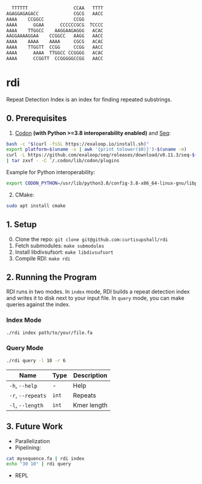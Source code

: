 ```bash
  TTTTTT                 CCAA   TTTT
AGAGGAGAGACC             CGCG   AACC
AAAA    CCGGCC           CCGG 
AAAA      GGAA      CCCCCCGCG  TCCCC
AAAA    TTGGCC    AAGGAAGAGGG   ACAC
AAGGAAAAGGAA    CCGGCC   AAGG   AACC
AAAA    AAAA    AAAA     CGCG   ACAC
AAAA    TTGGTT  CCGG     CCGG   AACC
AAAA      AAAA  TTGGCC CCGGGG   ACAC
AAAA      CCGGTT  CCGGGGGCCGG   AACC
```

# rdi
Repeat Detection Index is an index for finding repeated substrings.

## 0. Prerequisites
 1. [Codon](https://docs.exaloop.io/codon/) **(with Python >=3.8 interoperability enabled)** and [Seq](https://docs.seq-lang.org/):

```bash
bash -c "$(curl -fsSL https://exaloop.io/install.sh)"
export platform=$(uname -s | awk '{print tolower($0)}')-$(uname -m)
curl -L https://github.com/exaloop/seq/releases/download/v0.11.3/seq-${platform}.tar.gz \
| tar zxvf - -C ˜/.codon/lib/codon/plugins
```

Example for Python interoperability:
```bash
export CODON_PYTHON=/usr/lib/python3.8/config-3.8-x86_64-linux-gnu/libpython3.8.so
```

 2. CMake:

```bash
sudo apt install cmake
```

## 1. Setup
 0. Clone the repo: `git clone git@github.com:curtisupshall/rdi`
 1. Fetch submodules: `make submodules`
 2. Install libdivsufsort: `make libdivsufsort`
 3. Compile RDI: `make rdi`

## 2. Running the Program
RDI runs in two modes. In `index` mode, RDI builds a repeat detection index and writes it to disk next to your input file. In `query` mode, you can make
queries against the index.

### Index Mode

```bash
./rdi index path/to/your/file.fa
```

### Query Mode

```bash
./rdi query -l 10 -r 6
```

|Name|Type|Description
|----|----|-----------
|`-h`, `--help`| - |Help
|`-r`, `--repeats`|`int`|Repeats
|`-l`, `--length`|`int`|Kmer length

## 3. Future Work
 - Parallelization
 - Pipelining:
```bash
cat mysequence.fa | rdi index
echo "30 10" | rdi query
```
 - REPL
